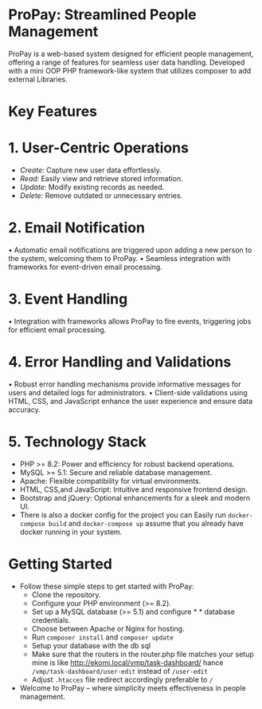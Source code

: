 # ProPay: Streamlined People Management
ProPay is a web-based system designed for efficient people management, offering a range of features for seamless user data handling. Developed with a mini OOP PHP framework-like system that utilizes composer to add external Libraries.
# Key Features
# 1. User-Centric Operations
-	*Create:* Capture new user data effortlessly.
-	*Read:* Easily view and retrieve stored information.
-	*Update:* Modify existing records as needed.
-	*Delete:* Remove outdated or unnecessary entries.
# 2. Email Notification
•	Automatic email notifications are triggered upon adding a new person to the system, welcoming them to ProPay.
•	Seamless integration with frameworks for event-driven email processing.
# 3. Event Handling
•	Integration with frameworks allows ProPay to fire events, triggering jobs for efficient email processing.
# 4. Error Handling and Validations
•	Robust error handling mechanisms provide informative messages for users and detailed logs for administrators.
•	Client-side validations using HTML, CSS, and JavaScript enhance the user experience and ensure data accuracy.
# 5. Technology Stack
-	PHP >= 8.2: Power and efficiency for robust backend operations.
-	MySQL >= 5.1: Secure and reliable database management.
-	Apache: Flexible compatibility for virtual environments.
-	HTML, CSS,and JavaScript: Intuitive and responsive frontend design.
-	Bootstrap and jQuery: Optional enhancements for a sleek and modern UI.
- There is also a docker config for the project you can Easily run `docker-compose build` and `docker-compose up` assume that you already have docker running in your system.

# Getting Started
- Follow these simple steps to get started with ProPay:
    - 	Clone the repository.
    - 	Configure your PHP environment (>= 8.2).
    -	Set up a MySQL database (>= 5.1) and configure * *    database credentials.
    - 	Choose between Apache or Nginx for hosting.
    - 	Run `composer install` and `composer update`
    - 	Setup your database with the db sql
    - 	Make sure that the routers in the router.php file matches your setup mine is like http://ekomi.local/vmp/task-dashboard/ hance `/vmp/task-dashboard/user-edit` instead of `/user-edit`
    - 	Adjust `.htacces` file redirect accordingly preferable to `/`
- Welcome to ProPay – where simplicity meets effectiveness in people management.
